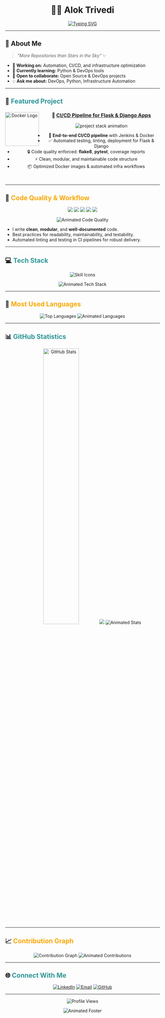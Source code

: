 <div align="center">

# 👨‍💻 Alok Trivedi

[![Typing SVG](https://readme-typing-svg.demolab.com?font=Fira+Code&pause=900&color=2D9596&center=true&vCenter=true&width=490&lines=DevOps+Learner;Python+Enthusiast;Cloud+Native+Engineer;Automation+Lover;Open+Source+Driven;Always+Learning+New+Things)](https://git.io/typing-svg)

</div>

---

## 🚀 About Me

> *"More Repositories than Stars in the Sky"* ✨

- 🔭 **Working on:** Automation, CI/CD, and infrastructure optimization  
- 🌱 **Currently learning:** Python & DevOps tools  
- 👯 **Open to collaborate:** Open Source & DevOps projects  
- 💡 **Ask me about:** DevOps, Python, Infrastructure Automation  

---

## 🏅 <span style="color:#2D9596">Featured Project</span>

<div align="center">

<a href="https://github.com/Alok77it/CI-CD-Pipeline-for-Flask_Django-App" target="_blank">
  <img align="left" height="110" src="https://cdn.jsdelivr.net/gh/devicons/devicon/icons/docker/docker-original-wordmark.svg" alt="Docker Logo" style="padding-right:10px;"/>
</a>

### 🚀 [CI/CD Pipeline for Flask & Django Apps](https://github.com/Alok77it/CI-CD-Pipeline-for-Flask_Django-App)
<p>
  <img src="https://readme-typing-svg.demolab.com?font=JetBrains+Mono&pause=1200&color=00FFD5&repeat=false&width=430&lines=Jenkins+%7C+Docker+%7C+Python+%7C+CI%2FCD+Automation;Code+Quality+%7C+Production+Ready" alt="project stack animation"/>
</p>
<ul>
  <li>🚢 <b>End-to-end CI/CD pipeline</b> with Jenkins & Docker</li>
  <li>✅ Automated testing, linting, deployment for Flask & Django</li>
  <li>🔒 Code quality enforced: <b>flake8</b>, <b>pytest</b>, coverage reports</li>
  <li>⚡ Clean, modular, and maintainable code structure</li>
  <li>📦 Optimized Docker images & automated infra workflows</li>
</ul>
<br clear="left">

</div>

---

## 💎 <span style="color:#F7A800">Code Quality & Workflow</span>

<p align="center">
  <img src="https://img.shields.io/badge/Code%20Quality-High-brightgreen?style=for-the-badge&logo=checkmarx&logoColor=white"/>
  <img src="https://img.shields.io/badge/Linting-flake8-blue?style=for-the-badge&logo=python"/>
  <img src="https://img.shields.io/badge/Testing-pytest-yellow?style=for-the-badge&logo=pytest"/>
  <img src="https://img.shields.io/badge/Coverage-%3E90%25-success?style=for-the-badge"/>
  <img src="https://img.shields.io/badge/Automated%20CI%2FCD-2D9596?style=for-the-badge&logo=githubactions&logoColor=white"/>
</p>

<div align="center">

<img src="https://readme-typing-svg.demolab.com?font=Fira+Mono&pause=900&color=00FFD5&center=true&vCenter=true&width=400&lines=Clean+%26+Modular+Code;Automated+Testing+%26+Linting;CI%2FCD+Pipelines;Production+Ready;Best+DevOps+Practices" alt="Animated Code Quality"/>

</div>

- I write **clean**, **modular**, and **well-documented** code.
- Best practices for readability, maintainability, and testability.
- Automated linting and testing in CI pipelines for robust delivery.

---

## 💻 <span style="color:#2D9596">Tech Stack</span>

<div align="center">

<img src="https://skillicons.dev/icons?i=python,docker,jenkins,git,linux,bash,kubernetes,aws,githubactions&theme=light" alt="Skill Icons" /><br/>

<img src="https://readme-typing-svg.demolab.com?font=Fira+Mono&pause=900&color=F7A800&center=true&vCenter=true&width=410&lines=Python+%F0%9F%90%8D;Docker+%F0%9F%9A%A2;Jenkins+%F0%9F%94%A7;Kubernetes+%F0%9F%90%8B;Linux+%F0%9F%90%BC;AWS+%F0%9F%9A%80;Git+%F0%9F%92%BE;Bash+%F0%9F%92%A9;and+more..." alt="Animated Tech Stack"/>
</div>

---

## 🌟 <span style="color:#F7A800">Most Used Languages</span>

<div align="center">

<img src="https://github-readme-stats.vercel.app/api/top-langs/?username=Alok77it&theme=tokyonight&hide_border=true&layout=compact&langs_count=8&custom_title=Most+Used+Languages+🚀" alt="Top Languages"/>

<img src="https://readme-typing-svg.demolab.com?font=Fira+Mono&pause=900&color=00FFD5&center=true&vCenter=true&width=410&lines=Python;Shell+Bash;JavaScript;YAML;Dockerfile;Groovy;SQL;and+growing..." alt="Animated Languages"/>

</div>

---

## 📊 <span style="color:#2D9596">GitHub Statistics</span>

<div align="center">

<img src="https://github-readme-stats.vercel.app/api?username=Alok77it&show_icons=true&theme=tokyonight&hide_border=true&custom_title=GitHub+Stats+%F0%9F%94%8E" alt="GitHub Stats" width="48%"/>

<!-- Animated streak as lines only -->
<img src="https://streak-stats.demolab.com?user=Alok77it&theme=tokyonight&hide_border=true&mode=weekly&border_radius=5.5&date_format=j%20M%5B%20Y%5D&stroke=2D9596&ring=2D9596&fire=F7A800&currStreakLabel=F7A800&background=242938&sideLabels=F7A800&currStreakNum=2D9596&dates=fff&sideNums=fff&currStreakNum=F7A800&lines=2D9596"/>


<img src="https://readme-typing-svg.demolab.com?font=Fira+Mono&pause=900&color=F7A800&center=true&vCenter=true&width=410&lines=Active+Contributor;Pull+Requests+and+Reviews;Solving+Real+Problems;Continuous+Improvement" alt="Animated Stats"/>

</div>

---

## 📈 <span style="color:#F7A800">Contribution Graph</span>

<div align="center">

<img src="https://github-readme-activity-graph.vercel.app/graph?username=Alok77it&theme=tokyo-night&hide_border=true&area=true" alt="Contribution Graph"/>
<img src="https://readme-typing-svg.demolab.com?font=Fira+Mono&pause=900&color=2D9596&center=true&vCenter=true&width=400&lines=Consistent+Commits;PRs+%26+Issues;Open+Source+Enthusiast;Let's+Connect+and+Collaborate!" alt="Animated Contributions"/>

</div>

---

## 🌐 <span style="color:#2D9596">Connect With Me</span>

<div align="center">

[![LinkedIn](https://img.shields.io/badge/LinkedIn-%230077B5.svg?style=for-the-badge&logo=linkedin&logoColor=white)](https://linkedin.com/in/alok-trivedi-27279a34b/)
[![Email](https://img.shields.io/badge/Email-D14836?style=for-the-badge&logo=gmail&logoColor=white)](mailto:aloktrivedi.it@gmail.com)
[![GitHub](https://img.shields.io/badge/GitHub-100000?style=for-the-badge&logo=github&logoColor=white)](https://github.com/Alok77it)

---

![Profile Views](https://komarev.com/ghpvc/?username=Alok77it&color=2D9596&style=flat-square)

<img src="https://readme-typing-svg.demolab.com?font=Fira+Mono&pause=900&color=2D9596&center=true&vCenter=true&width=450&lines=Learning+is+a+journey+that+never+ends+%F0%9F%9A%80;Let's+build+the+future+together!" alt="Animated Footer"/>

</div>
